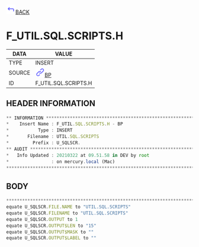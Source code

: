 <img src="../.resources/themes/unicons-line-6563ff/corner-up-left-alt.svg" alt="BACK" width="25" />[BACK](../DOCS/BP.md)  
# F_UTIL.SQL.SCRIPTS.H  
|DATA|VALUE|
| --- | --- |
|TYPE|INSERT|
|SOURCE|<img src="../.resources/themes/unicons-line-6563ff/link.svg" alt="BP" width="25" />[BP](../DOCS/BP.md)|
|ID|F_UTIL.SQL.SCRIPTS.H|
    
    
## HEADER INFORMATION  
```javascript
** INFORMATION ****************************************************************
*    Insert Name : F_UTIL.SQL.SCRIPTS.H - BP
*           Type : INSERT
*       Filename : UTIL.SQL.SCRIPTS
*         Prefix : U_SQLSCR.
** AUDIT **********************************************************************
*   Info Updated : 20210322 at 09.51.58 in DEV by root
*                : on mercury.local (Mac)
*******************************************************************************
```
## BODY  
```javascript
*******************************************************************************
equate U_SQLSCR.FILE.NAME to "UTIL.SQL.SCRIPTS"
equate U_SQLSCR.FILENAME to "UTIL.SQL.SCRIPTS"
equate U_SQLSCR.OUTPUT to 1
equate U_SQLSCR.OUTPUT$LEN to "15"
equate U_SQLSCR.OUTPUT$MASK to ""
equate U_SQLSCR.OUTPUT$LABEL to ""
```
